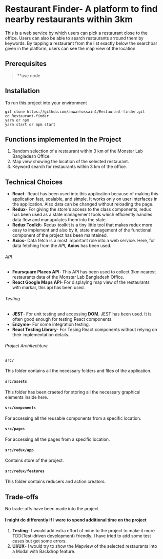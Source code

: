 # Restaurant Finder- A platform to find nearby restaurants within 3km

This is a web service by which users can pick a restaurant close to the office. Users can also be able to search restaurants arround them by keywords. By tapping a restaurant from the list exactly below the searchbar given in the platform, users can see the map view of the location.

## Prerequisites

> \*\*use node

## Installation

To run this project into your environment

```
git clone https://github.com/anwarhossain1/Restaurant-finder.git
cd Restaurant-finder
yarn or npm
yarn start or npm start
```

## Functions implemented In the Project

1. Random selection of a restaurant within 3 km of the Monstar Lab Bangladesh Office.
2. Map view showing the location of the selected restaurant.
3. Keyword search for restaurants within 3 km of the office.

## Technical Choices

- **React**- React has been used into this application because of making this application fast, scalable, and simple. It works only on user interfaces in the application. Also data can be changed without reloading the page.
- **Redux**- For giving the store's access to the class components, redux has been used as a state management tools which efficiently handles data flow and manupulates them into the state.
- **Redux Toolkit**- Redux toolkit is a tiny little tool that makes redux more easy to implement and also by it, state management of the functional component of the project has been maintained.
- **Axios**- Data fetch is a most important role into a web service. Here, for data fetching from the _API_, **Axios** has been used.

###### API

- **Foursquare Places API**- This API has been used to collect 3km nearest restaurants data of the Monstar Lab Bangladesh Office.
- **React Google Maps API**- For displaying map view of the restaurants with markar, this api has been used.

###### Testing

- **JEST**- For unit testing and accessing **DOM**, JEST has been used. It is often good enough for testing React components.
- **Enzyme**- For some integration testing.
- **React Testing Library**- For Tesing React components without relying on their implementation details.

###### Project Architechture

#### `src/`

This folder contains all the necessary folders and files of the application.

#### `src/assets`

This folder has been craeted for storing all the necessary graphical elements inside here.

#### `src/components`

For accessing all the reusable components from a specific location.

#### `src/pages`

For accessing all the pages from a specific location.

#### `src/redux/app`

Contains store of the project.

#### `src/redux/features`

This folder contains reducers and action creators.

## Trade-offs

No trade-offs have been made into the project.

#### I might do differently if I were to spend additional time on the project

1. **Testing**- I would add extra effort of mine to the project to make it more TDD(Test-driven development) friendly. I have tried to add some test cases but got some errors.
2. **UI/UX**- I would try to show the Mapview of the selected restaurants into a Modal with Backdrop feature.
